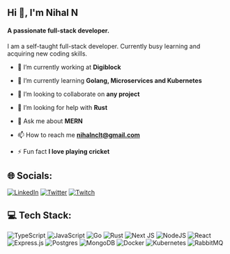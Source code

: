 ## Hi 👋, I'm Nihal N

#### A passionate full-stack developer.    
I am a self-taught full-stack developer. Currently busy learning and acquiring new coding skills.

- 🔭 I’m currently working at **Digiblock**

- 🌱 I’m currently learning **Golang, Microservices and Kubernetes**

- 👯 I’m looking to collaborate on **any project**

- 🤝 I’m looking for help with **Rust**

- 💬 Ask me about **MERN**

- 📫 How to reach me **nihalnclt@gmail.com**

- ⚡ Fun fact **I love playing cricket**


## 🌐 Socials:
[![LinkedIn](https://img.shields.io/badge/LinkedIn-%230077B5.svg?logo=linkedin&logoColor=white)](https://www.linkedin.com/in/nihalnclt) [![Twitter](https://img.shields.io/badge/Twitter-%231DA1F2.svg?logo=Twitter&logoColor=white)](https://twitter.com/nihalnclt1) [![Twitch](https://img.shields.io/badge/Twitch-%23E4405F.svg?logo=Twitch&logoColor=white)](https://www.twitch.tv/nihalnclt) 

## 💻 Tech Stack:
![TypeScript](https://img.shields.io/badge/typescript-%23007ACC.svg?style=for-the-badge&logo=typescript&logoColor=white) ![JavaScript](https://img.shields.io/badge/javascript-%23323330.svg?style=for-the-badge&logo=javascript&logoColor=%23F7DF1E) ![Go](https://img.shields.io/badge/go-%2300ADD8.svg?style=for-the-badge&logo=go&logoColor=white) ![Rust](https://img.shields.io/badge/Rust-%23f75108.svg?style=for-the-badge&logo=rust&logoColor=white) ![Next JS](https://img.shields.io/badge/Next-black?style=for-the-badge&logo=next.js&logoColor=white) ![NodeJS](https://img.shields.io/badge/node.js-6DA55F?style=for-the-badge&logo=node.js&logoColor=white) ![React](https://img.shields.io/badge/react-%2320232a.svg?style=for-the-badge&logo=react&logoColor=%2361DAFB) ![Express.js](https://img.shields.io/badge/express.js-%23404d59.svg?style=for-the-badge&logo=express&logoColor=%2361DAFB) ![Postgres](https://img.shields.io/badge/postgres-%23316192.svg?style=for-the-badge&logo=postgresql&logoColor=white) ![MongoDB](https://img.shields.io/badge/MongoDB-%234ea94b.svg?style=for-the-badge&logo=mongodb&logoColor=white) ![Docker](https://img.shields.io/badge/Docker-%230895e7.svg?style=for-the-badge&logo=docker&logoColor=white) ![Kubernetes](https://img.shields.io/badge/Kubernetes-%233871e6.svg?style=for-the-badge&logo=kubernetes&logoColor=white) ![RabbitMQ](https://img.shields.io/badge/Rabbitmq-%23f76808.svg?style=for-the-badge&logo=rabbitmq&logoColor=white)

<!-- ---
[![](https://visitcount.itsvg.in/api?id=aswinjithkukku&icon=0&color=0)](https://visitcount.itsvg.in) -->